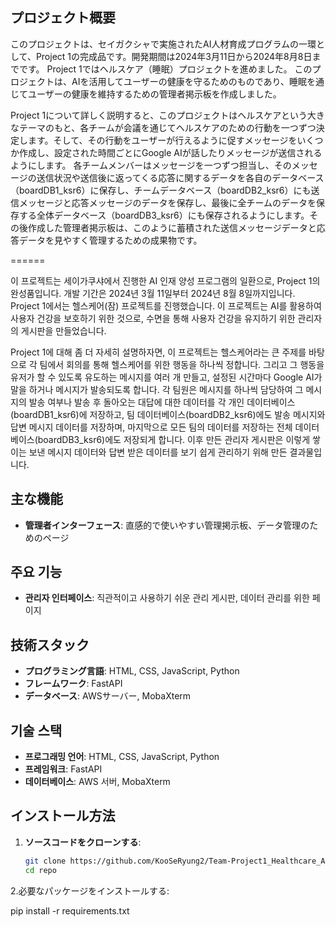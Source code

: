 ## プロジェクト概要
このプロジェクトは、セイガクシャで実施されたAI人材育成プログラムの一環として、Project 1の完成品です。開発期間は2024年3月11日から2024年8月8日までです。
Project 1ではヘルスケア（睡眠）プロジェクトを進めました。
このプロジェクトは、AIを活用してユーザーの健康を守るためのものであり、睡眠を通じてユーザーの健康を維持するための管理者掲示板を作成しました。

Project 1について詳しく説明すると、このプロジェクトはヘルスケアという大きなテーマのもと、各チームが会議を通じてヘルスケアのための行動を一つずつ決定します。そして、その行動をユーザーが行えるように促すメッセージをいくつか作成し、設定された時間ごとにGoogle AIが話したりメッセージが送信されるようにします。
各チームメンバーはメッセージを一つずつ担当し、そのメッセージの送信状況や送信後に返ってくる応答に関するデータを各自のデータベース（boardDB1_ksr6）に保存し、チームデータベース（boardDB2_ksr6）にも送信メッセージと応答メッセージのデータを保存し、最後に全チームのデータを保存する全体データベース（boardDB3_ksr6）にも保存されるようにします。その後作成した管理者掲示板は、このように蓄積された送信メッセージデータと応答データを見やすく管理するための成果物です。

======

이 프로젝트는 세이가쿠샤에서 진행한 AI 인재 양성 프로그램의 일환으로, Project 1의 완성품입니다. 개발 기간은 2024년 3월 11일부터 2024년 8월 8일까지입니다.
Project 1에서는 헬스케어(잠) 프로젝트를 진행했습니다.
이 프로젝트는 AI를 활용하여 사용자 건강을 보호하기 위한 것으로, 수면을 통해 사용자 건강을 유지하기 위한 관리자의 게시판을 만들었습니다.

Project 1에 대해 좀 더 자세히 설명하자면, 이 프로젝트는 헬스케어라는 큰 주제를 바탕으로 각 팀에서 회의를 통해 헬스케어를 위한 행동을 하나씩 정합니다. 그리고 그 행동을 유저가 할 수 있도록 유도하는 메시지를 여러 개 만들고, 설정된 시간마다 Google AI가 말을 하거나 메시지가 발송되도록 합니다.
각 팀원은 메시지를 하나씩 담당하여 그 메시지의 발송 여부나 발송 후 돌아오는 대답에 대한 데이터를 각 개인 데이터베이스(boardDB1_ksr6)에 저장하고, 팀 데이터베이스(boardDB2_ksr6)에도 발송 메시지와 답변 메시지 데이터를 저장하며, 마지막으로 모든 팀의 데이터를 저장하는 전체 데이터베이스(boardDB3_ksr6)에도 저장되게 합니다. 이후 만든 관리자 게시판은 이렇게 쌓이는 보낸 메시지 데이터와 답변 받은 데이터를 보기 쉽게 관리하기 위해 만든 결과물입니다.

## 主な機能
- **管理者インターフェース**: 直感的で使いやすい管理掲示板、データ管理のためのページ

## 주요 기능
- **관리자 인터페이스**: 직관적이고 사용하기 쉬운 관리 게시판, 데이터 관리를 위한 페이지

## 技術スタック
- **プログラミング言語**: HTML, CSS, JavaScript, Python
- **フレームワーク**: FastAPI
- **データベース**: AWSサーバー, MobaXterm

## 기술 스택
- **프로그래밍 언어**: HTML, CSS, JavaScript, Python
- **프레임워크**: FastAPI
- **데이터베이스**: AWS 서버, MobaXterm

## インストール方法

1. **ソースコードをクローンする**:
   ```bash
   git clone https://github.com/KooSeRyung2/Team-Project1_Healthcare_AI_Message-Dashboard.git
   cd repo

2.必要なパッケージをインストールする:

   pip install -r requirements.txt

   
